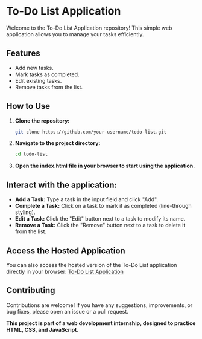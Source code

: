 # To-Do List Application

Welcome to the To-Do List Application repository! This simple web application allows you to manage your tasks efficiently.

## Features

- Add new tasks.
- Mark tasks as completed.
- Edit existing tasks.
- Remove tasks from the list.

## How to Use

1. **Clone the repository:**
   ```bash
   git clone https://github.com/your-username/todo-list.git

2. **Navigate to the project directory:**
   ```bash
   cd todo-list

3. **Open the index.html file in your browser to start using the application.**

## Interact with the application:

  - **Add a Task:** Type a task in the input field and click "Add".
  - **Complete a Task:** Click on a task to mark it as completed (line-through styling).
  - **Edit a Task:** Click the "Edit" button next to a task to modify its name.
  - **Remove a Task:** Click the "Remove" button next to a task to delete it from the list.

## Access the Hosted Application

You can also access the hosted version of the To-Do List application directly in your browser:
[To-Do List Application](https://balananujith-todo.netlify.app/)

## Contributing
Contributions are welcome! If you have any suggestions, improvements, or bug fixes, please open an issue or a pull request.

**This project is part of a web development internship, designed to practice HTML, CSS, and JavaScript.**
